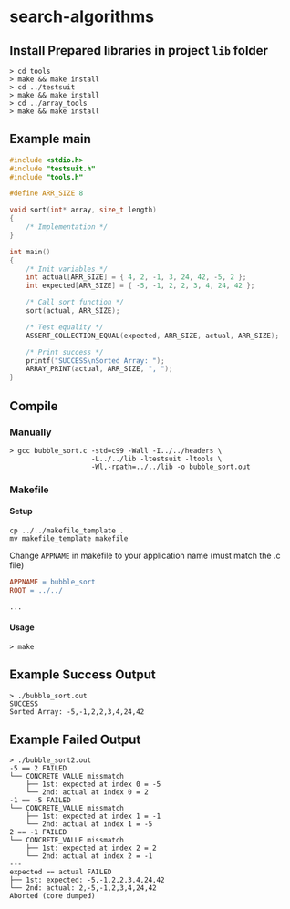 # search-algorithms
## Install Prepared libraries in project `lib` folder
```console
> cd tools
> make && make install
> cd ../testsuit
> make && make install
> cd ../array_tools
> make && make install
```


## Example main

```c
#include <stdio.h>
#include "testsuit.h"
#include "tools.h"

#define ARR_SIZE 8

void sort(int* array, size_t length)
{
	/* Implementation */
}

int main()
{
	/* Init variables */
	int actual[ARR_SIZE] = { 4, 2, -1, 3, 24, 42, -5, 2 };
	int expected[ARR_SIZE] = { -5, -1, 2, 2, 3, 4, 24, 42 };

	/* Call sort function */
	sort(actual, ARR_SIZE);

	/* Test equality */
	ASSERT_COLLECTION_EQUAL(expected, ARR_SIZE, actual, ARR_SIZE);

	/* Print success */
	printf("SUCCESS\nSorted Array: ");
	ARRAY_PRINT(actual, ARR_SIZE, ", ");
}
```

## Compile
### Manually
```console
> gcc bubble_sort.c -std=c99 -Wall -I../../headers \
                    -L../../lib -ltestsuit -ltools \
                    -Wl,-rpath=../../lib -o bubble_sort.out
```
### Makefile
#### Setup
```console
cp ../../makefile_template .
mv makefile_template makefile
```
Change `APPNAME` in makefile to your application name (must match the .c file)
```Makefile
APPNAME = bubble_sort
ROOT = ../../

...
```
#### Usage
```console
> make
```

## Example Success Output
```console
> ./bubble_sort.out
SUCCESS
Sorted Array: -5,-1,2,2,3,4,24,42
```

## Example Failed Output
```console
> ./bubble_sort2.out
-5 == 2 FAILED
└── CONCRETE_VALUE missmatch
    ├── 1st: expected at index 0 = -5
    └── 2nd: actual at index 0 = 2
-1 == -5 FAILED
└── CONCRETE_VALUE missmatch
    ├── 1st: expected at index 1 = -1
    └── 2nd: actual at index 1 = -5
2 == -1 FAILED
└── CONCRETE_VALUE missmatch
    ├── 1st: expected at index 2 = 2
    └── 2nd: actual at index 2 = -1
---
expected == actual FAILED
├── 1st: expected: -5,-1,2,2,3,4,24,42
└── 2nd: actual: 2,-5,-1,2,3,4,24,42
Aborted (core dumped)
```
